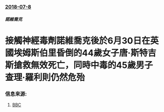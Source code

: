 ### [2018-07-8](/zh/news/2018/07/8/index.md)

##### 諾維喬克
# 接觸神經毒劑諾維喬克後於6月30日在英國埃姆斯伯里昏倒的44歲女子唐·斯特吉斯搶救無效死亡，同時中毒的45歲男子查理·羅利則仍然危殆 




### 信息来源:

1. [BBC](https://www.bbc.co.uk/news/uk-44768229)

